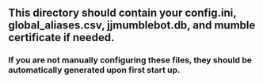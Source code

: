## This directory should contain your config.ini, global_aliases.csv, jjmumblebot.db, and mumble certificate if needed.

### If you are not manually configuring these files, they should be automatically generated upon first start up.
